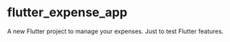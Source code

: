 # flutter_expense_app

A new Flutter project to manage your expenses.
Just to test Flutter features.



